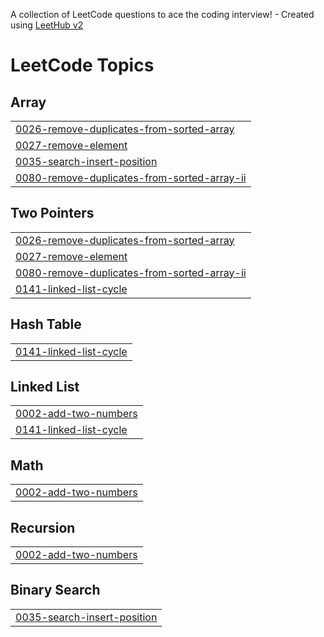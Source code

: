 A collection of LeetCode questions to ace the coding interview! - Created using [LeetHub v2](https://github.com/arunbhardwaj/LeetHub-2.0)
<!---LeetCode Topics Start-->
# LeetCode Topics
## Array
|  |
| ------- |
| [0026-remove-duplicates-from-sorted-array](https://github.com/kimhaechang1/LeetCode/tree/master/0026-remove-duplicates-from-sorted-array) |
| [0027-remove-element](https://github.com/kimhaechang1/LeetCode/tree/master/0027-remove-element) |
| [0035-search-insert-position](https://github.com/kimhaechang1/LeetCode/tree/master/0035-search-insert-position) |
| [0080-remove-duplicates-from-sorted-array-ii](https://github.com/kimhaechang1/LeetCode/tree/master/0080-remove-duplicates-from-sorted-array-ii) |
## Two Pointers
|  |
| ------- |
| [0026-remove-duplicates-from-sorted-array](https://github.com/kimhaechang1/LeetCode/tree/master/0026-remove-duplicates-from-sorted-array) |
| [0027-remove-element](https://github.com/kimhaechang1/LeetCode/tree/master/0027-remove-element) |
| [0080-remove-duplicates-from-sorted-array-ii](https://github.com/kimhaechang1/LeetCode/tree/master/0080-remove-duplicates-from-sorted-array-ii) |
| [0141-linked-list-cycle](https://github.com/kimhaechang1/LeetCode/tree/master/0141-linked-list-cycle) |
## Hash Table
|  |
| ------- |
| [0141-linked-list-cycle](https://github.com/kimhaechang1/LeetCode/tree/master/0141-linked-list-cycle) |
## Linked List
|  |
| ------- |
| [0002-add-two-numbers](https://github.com/kimhaechang1/LeetCode/tree/master/0002-add-two-numbers) |
| [0141-linked-list-cycle](https://github.com/kimhaechang1/LeetCode/tree/master/0141-linked-list-cycle) |
## Math
|  |
| ------- |
| [0002-add-two-numbers](https://github.com/kimhaechang1/LeetCode/tree/master/0002-add-two-numbers) |
## Recursion
|  |
| ------- |
| [0002-add-two-numbers](https://github.com/kimhaechang1/LeetCode/tree/master/0002-add-two-numbers) |
## Binary Search
|  |
| ------- |
| [0035-search-insert-position](https://github.com/kimhaechang1/LeetCode/tree/master/0035-search-insert-position) |
<!---LeetCode Topics End-->